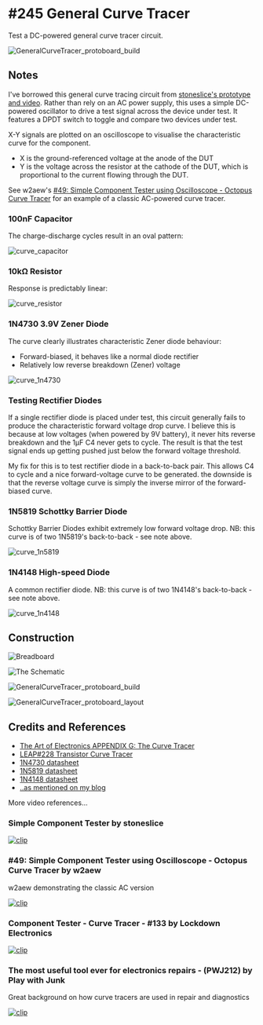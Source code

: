 # #245 General Curve Tracer

Test a DC-powered general curve tracer circuit.

![GeneralCurveTracer_protoboard_build](./assets/GeneralCurveTracer_protoboard_build.jpg?raw=true)

## Notes

I've borrowed this general curve tracing circuit from [stoneslice's prototype and video](https://www.youtube.com/watch?v=_WQi8oKzsD8).
Rather than rely on an AC power supply, this uses a simple DC-powered oscillator to drive a test signal across the device under test.
It features a DPDT switch to toggle and compare two devices under test.

X-Y signals are plotted on an oscilloscope to visualise the characteristic curve for the component.

* X is the ground-referenced voltage at the anode of the DUT
* Y is the voltage across the resistor at the cathode of the DUT, which is proportional to the current flowing through the DUT.

See w2aew's [#49: Simple Component Tester using Oscilloscope - Octopus Curve Tracer](https://www.youtube.com/watch?v=Gwo3pEH7hUE) for an example of a classic AC-powered curve tracer.

### 100nF Capacitor

The charge-discharge cycles result in an oval pattern:

![curve_capacitor](./assets/curve_capacitor.gif?raw=true)

### 10kΩ Resistor

Response is predictably linear:

![curve_resistor](./assets/curve_resistor.gif?raw=true)

### 1N4730 3.9V Zener Diode

The curve clearly illustrates characteristic Zener diode behaviour:

* Forward-biased, it behaves like a normal diode rectifier
* Relatively low reverse breakdown (Zener) voltage

![curve_1n4730](./assets/curve_1n4730.gif?raw=true)

### Testing Rectifier Diodes

If a single rectifier diode is placed under test, this circuit generally fails to produce the characteristic forward voltage drop curve.
I believe this is because at low voltages (when powered by 9V battery), it never hits reverse breakdown and the 1µF C4 never gets to cycle.
The result is that the test signal ends up getting pushed just below the forward voltage threshold.

My fix for this is to test rectifier diode in a back-to-back pair. This allows C4 to cycle and a nice forward-voltage curve to be generated.
the downside is that the reverse voltage curve is simply the inverse mirror of the forward-biased curve.

### 1N5819 Schottky Barrier Diode

Schottky Barrier Diodes exhibit extremely low forward voltage drop.
NB: this curve is of two 1N5819's back-to-back - see note above.

![curve_1n5819](./assets/curve_1n5819.gif?raw=true)

### 1N4148 High-speed Diode

A common rectifier diode.
NB: this curve is of two 1N4148's back-to-back - see note above.

![curve_1n4148](./assets/curve_1n4148.gif?raw=true)

## Construction

![Breadboard](./assets/GeneralCurveTracer_bb.jpg?raw=true)

![The Schematic](./assets/GeneralCurveTracer_schematic.jpg?raw=true)

![GeneralCurveTracer_protoboard_build](./assets/GeneralCurveTracer_protoboard_build.jpg?raw=true)

![GeneralCurveTracer_protoboard_layout](./assets/GeneralCurveTracer_protoboard_layout.jpg?raw=true)

## Credits and References

* [The Art of Electronics APPENDIX G: The Curve Tracer](../../books/the-art-of-electronics/)
* [LEAP#228 Transistor Curve Tracer](../TransistorCurveTracer/)
* [1N4730 datasheet](https://www.futurlec.com/Diodes/1N4730.shtml)
* [1N5819 datasheet](https://www.futurlec.com/Diodes/1N5819.shtml)
* [1N4148 datasheet](https://www.futurlec.com/Diodes/1N4148.shtml)
* [..as mentioned on my blog](https://blog.tardate.com/2017/01/leap245-generic-curve-tracer.html)

More video references...

### Simple Component Tester by stoneslice

[![clip](https://img.youtube.com/vi/_WQi8oKzsD8/0.jpg)](https://www.youtube.com/watch?v=_WQi8oKzsD8)

### #49: Simple Component Tester using Oscilloscope - Octopus Curve Tracer by w2aew

w2aew demonstrating the classic AC version

[![clip](https://img.youtube.com/vi/Gwo3pEH7hUE/0.jpg)](https://www.youtube.com/watch?v=Gwo3pEH7hUE)

### Component Tester - Curve Tracer - #133 by Lockdown Electronics

[![clip](https://img.youtube.com/vi/bPTHziU1Hx4/0.jpg)](https://www.youtube.com/watch?v=bPTHziU1Hx4)

### The most useful tool ever for electronics repairs - (PWJ212) by Play with Junk

Great background on how curve tracers are used in repair and diagnostics

[![clip](https://img.youtube.com/vi/O2mulzqHGBg/0.jpg)](https://www.youtube.com/watch?v=O2mulzqHGBg)
